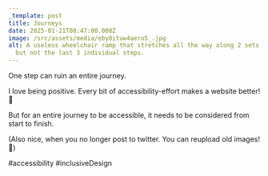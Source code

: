```yaml
---
_template: post
title: Journeys
date: 2025-01-21T08:47:00.000Z
image: /src/assets/media/eby8ituw4aero5_.jpg
alt: A useless wheelchair ramp that stretches all the way along 2 sets of steps,
  but not the last 3 individual steps.
---
```

One step can ruin an entire journey. 

I love being positive. Every bit of accessibility-effort makes a website better! 🦾

But for an entire journey to be accessible, it needs to be considered from start to finish.

(Also nice, when you no longer post to twitter. You can reupload old images! 🎉)

#accessibility #inclusiveDesign
